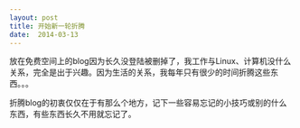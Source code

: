 ```yaml
---
layout: post
title: 开始新一轮折腾
date:  2014-03-13
---
```

放在免费空间上的blog因为长久没登陆被删掉了，我工作与Linux、计算机没什么关系，完全是出于兴趣。因为生活的关系，我每年只有很少的时间折腾这些东西。。。

折腾blog的初衷仅仅在于有那么个地方，记下一些容易忘记的小技巧或别的什么东西，有些东西长久不用就忘记了。

